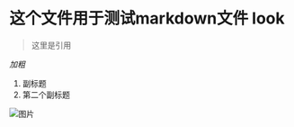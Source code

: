 # 这个文件用于测试markdown文件 look

> 这里是引用

*加粗*

1. 副标题
2. 第二个副标题

![图片](http://7xqxph.com1.z0.glb.clouddn.com/16-2-15/99436996.jpg)

